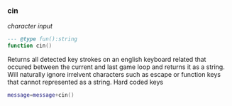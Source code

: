 ### cin

_character input_

```lua
--- @type fun():string
function cin()
```

Returns all detected key strokes on an english keyboard related that occured between the current and last game loop and returns it as a string. Will naturally ignore irrelvent characters such as escape or function keys that cannot represented as a string. Hard coded keys

```lua
message=message+cin()
```
